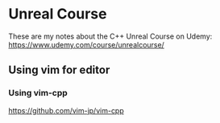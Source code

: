 # Unreal Course

These are my notes about the C++ Unreal Course on Udemy:
https://www.udemy.com/course/unrealcourse/

## Using vim for editor



### Using vim-cpp

https://github.com/vim-jp/vim-cpp

